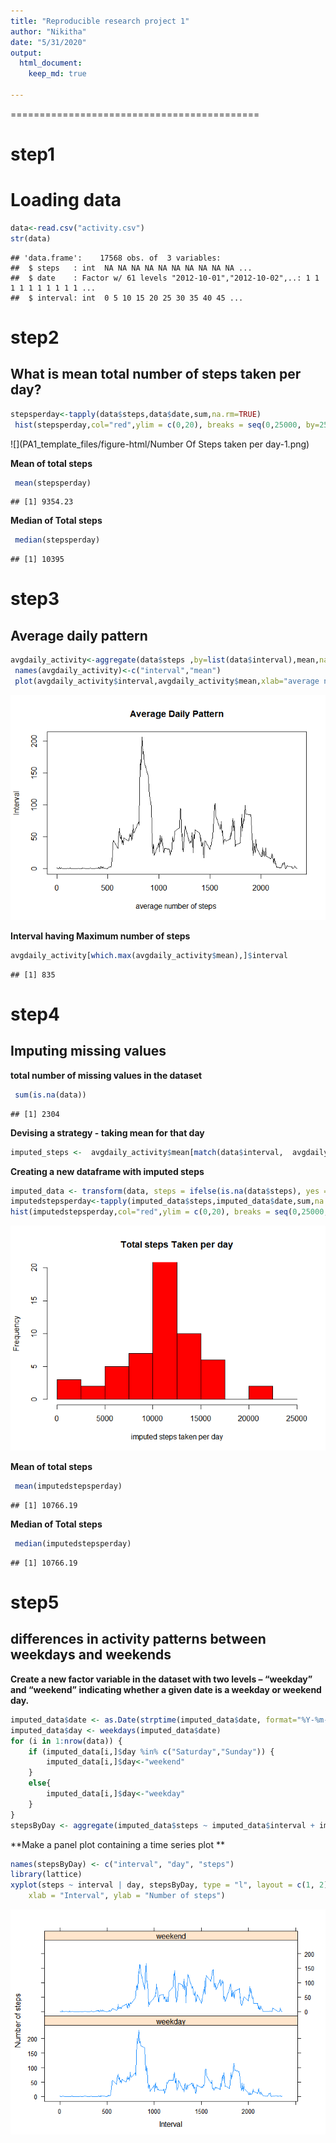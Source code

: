 ```yaml
---
title: "Reproducible research project 1"
author: "Nikitha"
date: "5/31/2020"
output: 
  html_document: 
    keep_md: true 

---
```



===========================================

# step1


# Loading data



```r
data<-read.csv("activity.csv")
str(data)
```

```
## 'data.frame':	17568 obs. of  3 variables:
##  $ steps   : int  NA NA NA NA NA NA NA NA NA NA ...
##  $ date    : Factor w/ 61 levels "2012-10-01","2012-10-02",..: 1 1 1 1 1 1 1 1 1 1 ...
##  $ interval: int  0 5 10 15 20 25 30 35 40 45 ...
```

# step2


## What is mean total number of steps taken per day?



```r
stepsperday<-tapply(data$steps,data$date,sum,na.rm=TRUE)
 hist(stepsperday,col="red",ylim = c(0,20), breaks = seq(0,25000, by=2500),main="Total steps Taken per day",xlab="steps taken per day")
```

![](PA1_template_files/figure-html/Number Of Steps taken per day-1.png)<!-- -->
 
 **Mean of total steps**
 
 

```r
 mean(stepsperday)
```

```
## [1] 9354.23
```
 
 
  **Median of Total steps**
 
 

```r
 median(stepsperday)
```

```
## [1] 10395
```
 
 
 
# step3
 
 
## Average daily pattern 



```r
avgdaily_activity<-aggregate(data$steps ,by=list(data$interval),mean,na.rm=TRUE)
 names(avgdaily_activity)<-c("interval","mean")
 plot(avgdaily_activity$interval,avgdaily_activity$mean,xlab="average number of steps ",ylab="Interval",main="Average Daily Pattern",type="l")
```

![](PA1_template_files/figure-html/unnamed-chunk-2-1.png)<!-- -->


**Interval having Maximum number of steps**



```r
avgdaily_activity[which.max(avgdaily_activity$mean),]$interval
```

```
## [1] 835
```


# step4

## Imputing missing values


**total number of missing values in the dataset**




```r
 sum(is.na(data))
```

```
## [1] 2304
```


**Devising a strategy - taking mean for that day**



```r
imputed_steps <-  avgdaily_activity$mean[match(data$interval,  avgdaily_activity$interval)]
```



**Creating a new dataframe with imputed steps**



```r
imputed_data <- transform(data, steps = ifelse(is.na(data$steps), yes = imputed_steps, no = data$steps))
imputedstepsperday<-tapply(imputed_data$steps,imputed_data$date,sum,na.rm=TRUE)
hist(imputedstepsperday,col="red",ylim = c(0,20), breaks = seq(0,25000, by=2500),main="Total steps Taken per day",xlab="imputed steps taken per day")
```

![](PA1_template_files/figure-html/unnamed-chunk-6-1.png)<!-- -->



**Mean of total steps**
 
 

```r
 mean(imputedstepsperday)
```

```
## [1] 10766.19
```
 
 

 **Median of Total steps**
 
 

```r
 median(imputedstepsperday)
```

```
## [1] 10766.19
```



# step5


## differences in activity patterns between weekdays and weekends



**Create a new factor variable in the dataset with two levels – “weekday” and “weekend” indicating whether a given date is a weekday or weekend day.**


```r
imputed_data$date <- as.Date(strptime(imputed_data$date, format="%Y-%m-%d"))
imputed_data$day <- weekdays(imputed_data$date)
for (i in 1:nrow(data)) {
    if (imputed_data[i,]$day %in% c("Saturday","Sunday")) {
        imputed_data[i,]$day<-"weekend"
    }
    else{
        imputed_data[i,]$day<-"weekday"
    }
}
stepsByDay <- aggregate(imputed_data$steps ~ imputed_data$interval + imputed_data$day, imputed_data, mean)
```





**Make a panel plot containing a time series plot **






```r
names(stepsByDay) <- c("interval", "day", "steps")
library(lattice)
xyplot(steps ~ interval | day, stepsByDay, type = "l", layout = c(1, 2), 
    xlab = "Interval", ylab = "Number of steps")
```

![](PA1_template_files/figure-html/unnamed-chunk-10-1.png)<!-- -->


